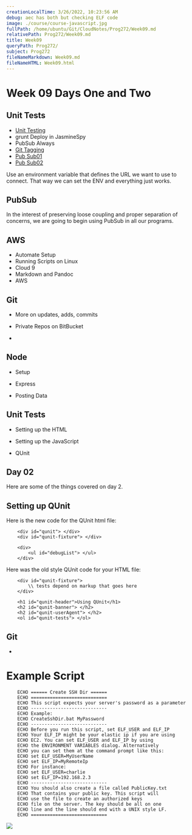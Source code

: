 ```yaml
---
creationLocalTime: 3/26/2022, 10:23:56 AM
debug: aec has both but checking ELF code
image: ./course/course-javascript.jpg
fullPath: /home/ubuntu/Git/CloudNotes/Prog272/Week09.md
relativePath: Prog272/Week09.md
title: Week09
queryPath: Prog272/
subject: Prog272
fileNameMarkdown: Week09.md
fileNameHTML: Week09.html
---
```



<!-- toc -->
<!-- tocstop -->

Week 09 Days One and Two
========================


Unit Tests
---------

-   [Unit Testing](http://bit.ly/1dTjs8h)
-   grunt Deploy in JasmineSpy
-   PubSub Always
-   [Git Tagging](/git-guide#git-tag)
-   [Pub Sub01](https://github.com/charliecalvert/JsObjects/tree/master/JavaScript/Design/PubSubTopic01)
-   [Pub Sub02](https://github.com/charliecalvert/JsObjects/tree/master/JavaScript/Design/PubSubTopic02)

Use an environment variable that defines the URL we want to use to connect.
That way we can set the ENV and everything just works.

PubSub
------

In the interest of preserving loose coupling and proper separation of
concerns, we are going to begin using PubSub in all our programs.


AWS
---


-   Automate Setup
-   Running Scripts on Linux
-   Cloud 9
-   Markdown and Pandoc
-   AWS


Git
---

-   More on updates, adds, commits

-   Private Repos on BitBucket

-   </git-guide>

Node
----

-   Setup

-   Express

-   Posting Data

Unit Tests
----------

-   Setting up the HTML

-   Setting up the JavaScript

-   QUnit



Day 02
------

Here are some of the things covered on day 2.

Setting up QUnit
----------------

Here is the new code for the QUnit html file:

~~~~~~~~~~~~~~~~~~~~~~~~~~~~~~~~~~~~~~~~~~~~~~~~~~~~~~~~~~~~~~~~~~~~~~~~~~~~~~~~
	<div id="qunit"> </div>
	<div id="qunit-fixture"> </div>

	<div>
		<ul id="debugList"> </ul>
	</div>
~~~~~~~~~~~~~~~~~~~~~~~~~~~~~~~~~~~~~~~~~~~~~~~~~~~~~~~~~~~~~~~~~~~~~~~~~~~~~~~~

Here was the old style QUnit code for your HTML file:

~~~~~~~~~~~~~~~~~~~~~~~~~~~~~~~~~~~~~~~~~~~~~~~~~~~~~~~~~~~~~~~~~~~~~~~~~~~~~~~~
	<div id="qunit-fixture">  
		\\ tests depend on markup that goes here   
	</div>

	<h1 id="qunit-header">Using QUnit</h1>  
	<h2 id="qunit-banner"> </h2>  
	<h2 id="qunit-userAgent"> </h2>  
	<ol id="qunit-tests"> </ol>
~~~~~~~~~~~~~~~~~~~~~~~~~~~~~~~~~~~~~~~~~~~~~~~~~~~~~~~~~~~~~~~~~~~~~~~~~~~~~~~~

Git
---

-   </git-guide>

Example Script
==============

~~~~~~~~~~~~~~~~~~~~~~~~~~~~~~~~~~~~~~~~~~~~~~~~~~~~~~~~~~~~~~~~~~~~~~~~~~~~~~~~
	ECHO ====== Create SSH Dir ======  
	ECHO ============================  
	ECHO This script expects your server's password as a parameter  
	ECHO ----------------------------  
	ECHO Example:  
	ECHO CreateSshDir.bat MyPassword  
	ECHO ----------------------------  
	ECHO Before you run this script, set ELF_USER and ELF_IP  
	ECHO Your ELF_IP might be your elastic ip if you are using  
	ECHO EC2. You can set ELF_USER and ELF_IP by using  
	ECHO the ENVIRONMENT VARIABLES dialog. Alternatively  
	ECHO you can set them at the command prompt like this:  
	ECHO set ELF_USER=MyUserName  
	ECHO set ELF_IP=MyRemoteIp  
	ECHO For instance:  
	ECHO set ELF_USER=charlie  
	ECHO set ELF_IP=192.168.2.3  
	ECHO ----------------------------  
	ECHO You should also create a file called PublicKey.txt  
	ECHO That contains your public key. This script will  
	ECHO use the file to create an authorized keys  
	ECHO file on the server. The key should be all on one  
	ECHO line and the line should end with a UNIX style LF.  
	ECHO ============================
~~~~~~~~~~~~~~~~~~~~~~~~~~~~~~~~~~~~~~~~~~~~~~~~~~~~~~~~~~~~~~~~~~~~~~~~~~~~~~~~

![](<https://bc.instructure.com/courses/795060/files/24309741/preview>)


